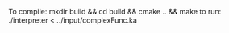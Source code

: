 To compile:
    mkdir build && cd build && cmake .. && make
to run:
    ./interpreter < ../input/complexFunc.ka